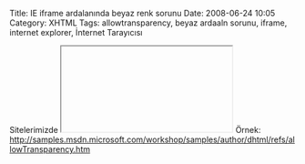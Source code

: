 Title: IE iframe ardalanında beyaz renk sorunu
Date: 2008-06-24 10:05
Category: XHTML
Tags: allowtransparency, beyaz ardaaln sorunu, iframe, internet explorer, İnternet Tarayıcısı

Sitelerimizde <iframe> kullandığımızda Internet Explorer bu <iframe>
ardalanını beyaz bir blok şeklinde görüntüleyecektir. Bu Ardalanı beyaz
olan sitelerde sorun değil ama ardalanında resim veya farklı renk olan
sitelerde sorun çıkarıyor. Bu durumu engellemek için <iframe> koduna
çok basit bir özellik eklemesi yeterli oluyor. [sourcecode language="html"] <iframe allowtransparency="true"></iframe>
 Örnek:
http://samples.msdn.microsoft.com/workshop/samples/author/dhtml/refs/allowTransparency.htm
